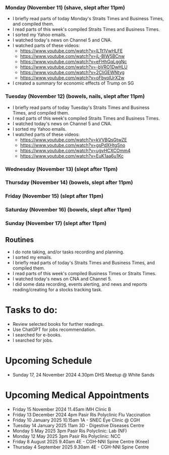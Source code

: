 ### Monday (November 11) (shave, slept after 11pm)
- I briefly read parts of today Monday's Straits Times and Business Times, and compiled them.
- I read parts of this week's compiled Straits Times and Business Times.
- I sorted my Yahoo emails.
- I watched today's news on Channel 5 and CNA.
- I watched parts of these videos:
    - https://www.youtube.com/watch?v=ILTt1VwHLFE
    - https://www.youtube.com/watch?v=jL-BIW5BCnw
    - https://www.youtube.com/watch?v=eFHhGqLggNc
    - https://www.youtube.com/watch?v=-bVRO1DwHLU
    - https://www.youtube.com/watch?v=2CliGEWNtvg
    - https://www.youtube.com/watch?v=oFbyolUrX2w
- I created a summary for economic effects of Trump on SG

### Tuesday (November 12) (bowels, nails, slept after 11pm)
- I briefly read parts of today Tuesday's Straits Times and Business Times, and compiled them.
- I read parts of this week's compiled Straits Times and Business Times.
- I watched today's news on Channel 5 and CNA.
- I sorted my Yahoo emails.
- I watched parts of these videos:
    - https://www.youtube.com/watch?v=kVVBQsGtwZE
    - https://www.youtube.com/watch?v=gsPdXHtgSno
    - https://www.youtube.com/watch?v=ugvHCXCOmm4
    - https://www.youtube.com/watch?v=EuK1aa6u1Kc

### Wednesday (November 13) (slept after 11pm)


### Thursday (November 14) (bowels, slept after 11pm)


### Friday (November 15) (slept after 11pm)


### Saturday (November 16) (bowels, slept after 11pm)


### Sunday (November 17) (slept after 11pm)






## Routines
- I do note taking, and/or tasks recording and planning.
- I sorted my emails.
- I briefly read parts of today's Straits Times and Business Times, and compiled them.
- I read parts of this week's compiled Business Times or Straits Times.
- I watched today's news on CNA and Channel 5.
- I did some data recording, events alerting, and news and reports reading/creating for a stocks tracking task.

# Tasks to do:
- Review selected books for further readings.
- Use ChatGPT for jobs recommendation.
- I searched for e-books.
- I searched for jobs.

# Upcoming Schedule
- Sunday 17, 24 November 2024 4.30pm DHS Meetup @ White Sands

# Upcoming Medical Appointments
- Friday 15 November 2024 11.45am IMH Clinic B
- Friday 13 December 2024 4pm Pasir Ris Polyclinic Flu Vaccination
- Friday 10 January 2025 10.15am 1A - SNEC Eye Clinic @ CGH
- Tuesday 14 January 2025 11am 3D - Digestive Diseases Centre
- Monday 5 May 2025 3pm Pasir Ris Polyclinic: Lab (NF)
- Monday 12 May 2025 3pm Pasir Ris Polyclinic: NCC
- Friday 8 August 2025 9.40am 4E - CGH-NNI Spine Centre (Knee)
- Thursday 4 September 2025 9.30am 4E - CGH-NNI Spine Centre
